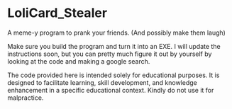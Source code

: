 # LoliCard_Stealer
A meme-y program to prank your friends. (And possibly make them laugh)

Make sure you build the program and turn it into an EXE. I will update the instructions soon, but you can pretty much figure it out by yourself by looking at the code and making a google search.

The code provided here is intended solely for educational purposes. It is designed to facilitate learning, skill development, and knowledge enhancement in a specific educational context. Kindly do not use it for malpractice.

